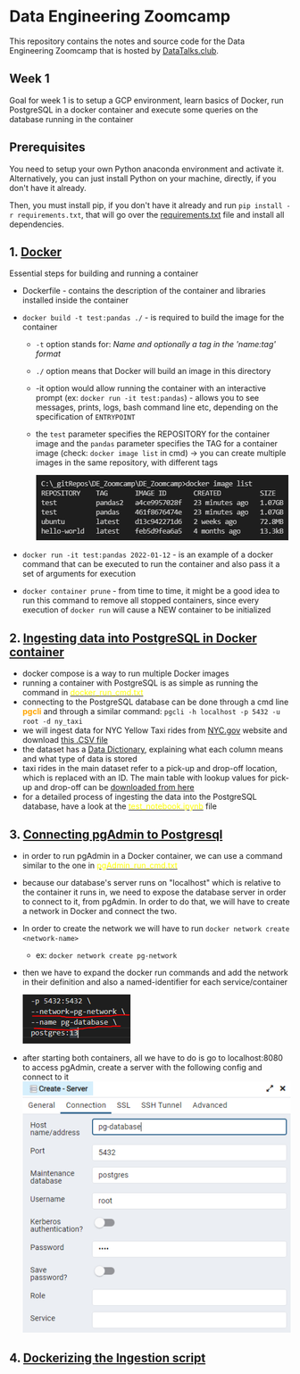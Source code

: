 # Data Engineering Zoomcamp

This repository contains the notes and source code for the Data Engineering Zoomcamp that is hosted by [DataTalks.club](https://datatalks.club/).

## Week 1

Goal for week 1 is to setup a GCP environment, learn basics of Docker, run PostgreSQL in a docker container and execute some queries on the database running in the container

## Prerequisites
You need to setup your own Python anaconda environment and activate it. Alternatively, you can just install Python on your machine, directly, if you don't have it already.

Then, you must install pip, if you don't have it already and run `pip install -r requirements.txt`, that will go over the [requirements.txt](../requirements.txt) file and install all dependencies.

## 1. <u>Docker</u>

Essential steps for building and running a container
- Dockerfile - contains the description of the container and libraries installed inside the container
- `docker build -t test:pandas ./`  - is required to build the image for the container
    - `-t` option stands for: *Name and optionally a tag in the 'name:tag' format*
    - `./` option means that Docker will build an image in this directory
    - -it option would allow running the container with an interactive prompt (ex: `docker run -it test:pandas`) - allows you to see messages, prints, logs, bash command line etc, depending on the specification of `ENTRYPOINT`
    - the `test` parameter specifies the REPOSITORY for the container image and the `pandas` parameter specifies the TAG for a container image (check: `docker image list` in cmd) -> you can create multiple images in the same repository, with different tags

        ![](./imgs/docker_image_list.PNG)

- `docker run -it test:pandas 2022-01-12` - is an example of a docker command that can be executed to run the container and also pass it a set of arguments for execution

- `docker container prune` - from time to time, it might be a good idea to run this command to remove all stopped containers, since every execution of `docker run` will cause a NEW container to be initialized

## 2. <u>Ingesting data into PostgreSQL in Docker container</u>
- docker compose is a way to run multiple Docker images
- running a container with PostgreSQL is as simple as running the command in [<span style="color:yellow">docker_run_cmd.txt</span>](./docker_run_cmd.txt)
- connecting to the PostgreSQL database can be done through a cmd line <span style="color:orange">**pgcli**</span> and through a similar command: `pgcli -h localhost -p 5432 -u root -d ny_taxi`
- we will ingest data for NYC Yellow Taxi rides from [NYC.gov](https://www1.nyc.gov/site/tlc/about/tlc-trip-record-data.page) website and download [this .CSV file](https://s3.amazonaws.com/nyc-tlc/trip+data/yellow_tripdata_2021-01.csv)
- the dataset has a [Data Dictionary](https://www1.nyc.gov/assets/tlc/downloads/pdf/data_dictionary_trip_records_yellow.pdf), explaining what each column means and what type of data is stored
- taxi rides in the main dataset refer to a pick-up and drop-off location, which is replaced with an ID. The main table with lookup values for pick-up and drop-off can be [downloaded from here](https://s3.amazonaws.com/nyc-tlc/misc/taxi+_zone_lookup.csv)
- for a detailed process of ingesting the data into the PostgreSQL database, have a look at the [<span style="color:yellow">test_notebook.ipynb</span>](test_notebook.ipynb) file

## 3. <u>Connecting pgAdmin to Postgresql</u>
- in order to run pgAdmin in a Docker container, we can use a command similar to the one in [<span style="color:yellow">pgAdmin_run_cmd.txt</span>](pgAdmin_run_cmd.txt)
- because our database's server runs on "localhost" which is relative to the container it runs in, we need to expose the database server in order to connect to it, from pgAdmin. In order to do that, we will have to create a network in Docker and connect the two.
- In order to create the network we will have to run `docker network create <network-name>` 
    - ex: `docker network create pg-network`
- then we have to expand the docker run commands and add the network in their definition and also a named-identifier for each service/container

    ![](./imgs/pg_network_info.PNG)
- after starting both containers, all we have to do is go to localhost:8080 to access pgAdmin, create a server with the following config and connect to it
![](./imgs/how_to_connect_pgAdmin.PNG)

## 4. <u>Dockerizing the Ingestion script</u>